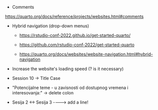 - Comments

https://quarto.org/docs/reference/projects/websites.html#comments

- Hybrid navigation (drop-down menus)

  - https://rstudio-conf-2022.github.io/get-started-quarto/
  - https://github.com/rstudio-conf-2022/get-started-quarto

  - https://quarto.org/docs/websites/website-navigation.html#hybrid-navigation

- Increase the website's loading speed (? is it necessary)

- Session 10 -> Title Case

- "Potencijalne teme - u zavisnosti od dostupnog vremena i interesovanja:" -> delete colon

- Sesija 2 <-> Sesija 3 ----> add a line!